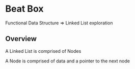 # Beat Box

Functional Data Structure => Linked List exploration

## Overview

A Linked List is comprised of Nodes

A Node is comprised of data and a pointer to the next node
